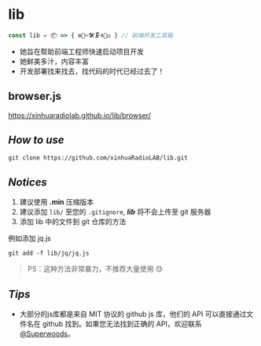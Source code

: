 # **lib**

```js
const lib = 📦 => { ⚙️🔩✂️🛠🗜⚗️🔬⚖️ } // 前端开发工具箱
```

- 她旨在帮助前端工程师快速启动项目开发
- 她鲜美多汁，内容丰富
- 开发部署找来找去，找代码的时代已经过去了！

## browser.js

https://xinhuaradiolab.github.io/lib/browser/

## **_How to use_**

```shell
git clone https://github.com/xinhuaRadioLAB/lib.git
```

## **_Notices_**

1.  建议使用 **.min** 压缩版本
2.  建议添加 `lib/` 至您的 `.gitignore`, **_lib_** 将不会上传至 git 服务器
3. 添加 lib 中的文件到 git 仓库的方法

  例如添加 jq.js
  ```shell
  git add -f lib/jq/jq.js
  ```
  > PS：这种方法非常暴力，不推荐大量使用 😓
  
## **_Tips_**

-   大部分的js库都是来自 MIT 协议的 github js 库，他们的 API 可以直接通过文件名在 github 找到。如果您无法找到正确的 API，欢迎联系[@Superwoods](https://github.com/superwoods)。
